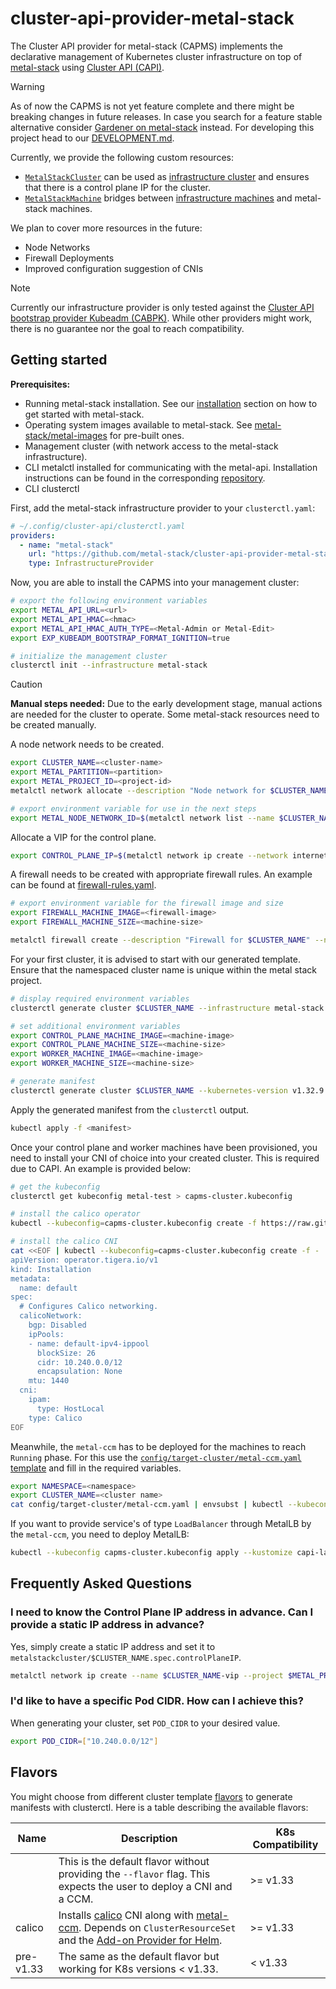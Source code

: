 # cluster-api-provider-metal-stack

The Cluster API provider for metal-stack (CAPMS) implements the declarative management of Kubernetes cluster infrastructure on top of [metal-stack](https://metal-stack.io/) using [Cluster API (CAPI)](https://cluster-api.sigs.k8s.io/).

> [!WARNING]
> As of now the CAPMS is not yet feature complete and there might be breaking changes in future releases.
> In case you search for a feature stable alternative consider [Gardener on metal-stack](https://docs.metal-stack.io/stable/installation/deployment/#Gardener-with-metal-stack) instead.
> For developing this project head to our [DEVELOPMENT.md](/DEVELOPMENT.md).

Currently, we provide the following custom resources:

- [`MetalStackCluster`](./api/v1alpha1/metalstackcluster_types.go) can be used as [infrastructure cluster](https://cluster-api.sigs.k8s.io/developer/providers/contracts/infra-cluster) and ensures that there is a control plane IP for the cluster.
- [`MetalStackMachine`](./api/v1alpha1/metalstackmachine_types.go) bridges between [infrastructure machines](https://cluster-api.sigs.k8s.io/developer/providers/contracts/infra-machine) and metal-stack machines.

We plan to cover more resources in the future:

- Node Networks
- Firewall Deployments
- Improved configuration suggestion of CNIs

> [!note]
> Currently our infrastructure provider is only tested against the [Cluster API bootstrap provider Kubeadm (CABPK)](https://cluster-api.sigs.k8s.io/tasks/bootstrap/kubeadm-bootstrap/index.html?highlight=kubeadm#cluster-api-bootstrap-provider-kubeadm).
> While other providers might work, there is no guarantee nor the goal to reach compatibility.

## Getting started

**Prerequisites:**

- Running metal-stack installation. See our [installation](https://docs.metal-stack.io/stable/installation/deployment/) section on how to get started with metal-stack.
- Operating system images available to metal-stack. See [metal-stack/metal-images](https://github.com/metal-stack/metal-images) for pre-built ones.
- Management cluster (with network access to the metal-stack infrastructure).
- CLI metalctl installed for communicating with the metal-api. Installation instructions can be found in the corresponding [repository](https://github.com/metal-stack/metalctl).
- CLI clusterctl

First, add the metal-stack infrastructure provider to your `clusterctl.yaml`:

```yaml
# ~/.config/cluster-api/clusterctl.yaml
providers:
  - name: "metal-stack"
    url: "https://github.com/metal-stack/cluster-api-provider-metal-stack/releases/latest/download/infrastructure-components.yaml"
    type: InfrastructureProvider
```

Now, you are able to install the CAPMS into your management cluster:

```bash
# export the following environment variables
export METAL_API_URL=<url>
export METAL_API_HMAC=<hmac>
export METAL_API_HMAC_AUTH_TYPE=<Metal-Admin or Metal-Edit>
export EXP_KUBEADM_BOOTSTRAP_FORMAT_IGNITION=true

# initialize the management cluster
clusterctl init --infrastructure metal-stack
```

> [!CAUTION]
> **Manual steps needed:**
> Due to the early development stage, manual actions are needed for the cluster to operate. Some metal-stack resources need to be created manually.

A node network needs to be created.
```bash
export CLUSTER_NAME=<cluster-name>
export METAL_PARTITION=<partition>
export METAL_PROJECT_ID=<project-id>
metalctl network allocate --description "Node network for $CLUSTER_NAME" --name $CLUSTER_NAME --project $METAL_PROJECT_ID --partition $METAL_PARTITION

# export environment variable for use in the next steps
export METAL_NODE_NETWORK_ID=$(metalctl network list --name $CLUSTER_NAME -o template --template '{{ .id }}')
```

Allocate a VIP for the control plane.

```bash
export CONTROL_PLANE_IP=$(metalctl network ip create --network internet --project $METAL_PROJECT_ID --name "$CLUSTER_NAME-vip" --type static -o template --template "{{ .ipaddress }}")
```

A firewall needs to be created with appropriate firewall rules. An example can be found at [firewall-rules.yaml](config/target-cluster/firewall-rules.yaml).
```bash
# export environment variable for the firewall image and size
export FIREWALL_MACHINE_IMAGE=<firewall-image>
export FIREWALL_MACHINE_SIZE=<machine-size>

metalctl firewall create --description "Firewall for $CLUSTER_NAME" --name "$CLUSTER_NAME-fw" --hostname "$CLUSTER_NAME-fw" --project $METAL_PROJECT_ID --partition $METAL_PARTITION --image $FIREWALL_MACHINE_IMAGE  --size $FIREWALL_MACHINE_SIZE --firewall-rules-file=<rules.yaml> --networks internet,$METAL_NODE_NETWORK_ID
```

For your first cluster, it is advised to start with our generated template. Ensure that the namespaced cluster name is unique within the metal stack project.

```bash
# display required environment variables
clusterctl generate cluster $CLUSTER_NAME --infrastructure metal-stack --list-variables

# set additional environment variables
export CONTROL_PLANE_MACHINE_IMAGE=<machine-image>
export CONTROL_PLANE_MACHINE_SIZE=<machine-size>
export WORKER_MACHINE_IMAGE=<machine-image>
export WORKER_MACHINE_SIZE=<machine-size>

# generate manifest
clusterctl generate cluster $CLUSTER_NAME --kubernetes-version v1.32.9 --infrastructure metal-stack
```

Apply the generated manifest from the `clusterctl` output.

```bash
kubectl apply -f <manifest>
```

Once your control plane and worker machines have been provisioned, you need to install your CNI of choice into your created cluster. This is required due to CAPI. An example is provided below:

```bash
# get the kubeconfig
clusterctl get kubeconfig metal-test > capms-cluster.kubeconfig

# install the calico operator
kubectl --kubeconfig=capms-cluster.kubeconfig create -f https://raw.githubusercontent.com/projectcalico/calico/v3.28.2/manifests/tigera-operator.yaml

# install the calico CNI
cat <<EOF | kubectl --kubeconfig=capms-cluster.kubeconfig create -f -
apiVersion: operator.tigera.io/v1
kind: Installation
metadata:
  name: default
spec:
  # Configures Calico networking.
  calicoNetwork:
    bgp: Disabled
    ipPools:
    - name: default-ipv4-ippool
      blockSize: 26
      cidr: 10.240.0.0/12
      encapsulation: None
    mtu: 1440
  cni:
    ipam:
      type: HostLocal
    type: Calico
EOF
```

Meanwhile, the `metal-ccm` has to be deployed for the machines to reach `Running` phase. For this use the [`config/target-cluster/metal-ccm.yaml` template](config/target-cluster/metal-ccm.yaml) and fill in the required variables.

```bash
export NAMESPACE=<namespace>
export CLUSTER_NAME=<cluster name>
cat config/target-cluster/metal-ccm.yaml | envsubst | kubectl --kubeconfig capms-cluster.kubeconfig apply -f -
```

If you want to provide service's of type `LoadBalancer` through MetalLB by the `metal-ccm`, you need to deploy MetalLB:

```bash
kubectl --kubeconfig capms-cluster.kubeconfig apply --kustomize capi-lab/metallb
```

## Frequently Asked Questions

### I need to know the Control Plane IP address in advance. Can I provide a static IP address in advance?

Yes, simply create a static IP address and set it to `metalstackcluster/$CLUSTER_NAME.spec.controlPlaneIP`.

```bash
metalctl network ip create --name $CLUSTER_NAME-vip --project $METAL_PROJECT_ID --type static
```

### I'd like to have a specific Pod CIDR. How can I achieve this?

When generating your cluster, set `POD_CIDR` to your desired value.

```bash
export POD_CIDR=["10.240.0.0/12"]
```

## Flavors

You might choose from different cluster template [flavors](https://cluster-api.sigs.k8s.io/clusterctl/commands/generate-cluster.html?highlight=flavor#flavors) to generate manifests with clusterctl. Here is a table describing the available flavors:

| Name      | Description                                                                                                                                                                                                                                                                            | K8s Compatibility |
| --------- | -------------------------------------------------------------------------------------------------------------------------------------------------------------------------------------------------------------------------------------------------------------------------------------- | ----------------- |
|           | This is the default flavor without providing the `--flavor` flag. This expects the user to deploy a CNI and a CCM.                                                                                                                                                                     | >= v1.33          |
| calico    | Installs [calico](https://docs.tigera.io/calico/latest/about/) CNI along with [metal-ccm](https://github.com/metal-stack/metal-ccm). Depends on `ClusterResourceSet` and the [Add-on Provider for Helm](https://github.com/kubernetes-sigs/cluster-api-addon-provider-helm/tree/main). | >= v1.33          |
| pre-v1.33 | The same as the default flavor but working for K8s versions < v1.33.                                                                                                                                                                                                                   | < v1.33           |
